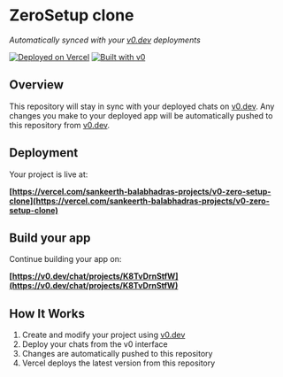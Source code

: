 # ZeroSetup clone

*Automatically synced with your [v0.dev](https://v0.dev) deployments*

[![Deployed on Vercel](https://img.shields.io/badge/Deployed%20on-Vercel-black?style=for-the-badge&logo=vercel)](https://vercel.com/sankeerth-balabhadras-projects/v0-zero-setup-clone)
[![Built with v0](https://img.shields.io/badge/Built%20with-v0.dev-black?style=for-the-badge)](https://v0.dev/chat/projects/K8TvDrnStfW)

## Overview

This repository will stay in sync with your deployed chats on [v0.dev](https://v0.dev).
Any changes you make to your deployed app will be automatically pushed to this repository from [v0.dev](https://v0.dev).

## Deployment

Your project is live at:

**[https://vercel.com/sankeerth-balabhadras-projects/v0-zero-setup-clone](https://vercel.com/sankeerth-balabhadras-projects/v0-zero-setup-clone)**

## Build your app

Continue building your app on:

**[https://v0.dev/chat/projects/K8TvDrnStfW](https://v0.dev/chat/projects/K8TvDrnStfW)**

## How It Works

1. Create and modify your project using [v0.dev](https://v0.dev)
2. Deploy your chats from the v0 interface
3. Changes are automatically pushed to this repository
4. Vercel deploys the latest version from this repository